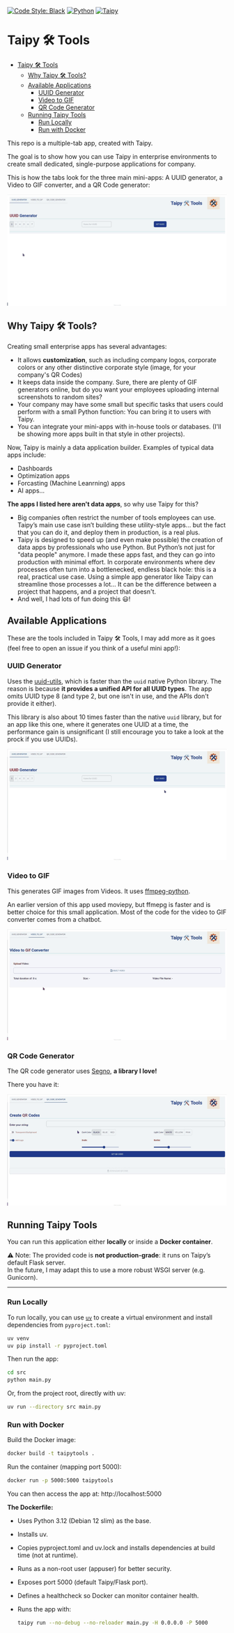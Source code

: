 [![Code Style: Black](https://img.shields.io/badge/code%20style-black-000000.svg)](https://github.com/psf/black)
[![Python](https://img.shields.io/badge/python-3.12-blue.svg)](https://www.python.org/downloads/release/python-3120/)
[![Taipy](https://img.shields.io/badge/taipy-4.1-red.svg)](https://docs.taipy.io/en/latest/)

# Taipy 🛠️ Tools

- [Taipy 🛠️ Tools](#taipy-️-tools)
  - [Why Taipy 🛠️ Tools?](#why-taipy-️-tools)
  - [Available Applications](#available-applications)
    - [UUID Generator](#uuid-generator)
    - [Video to GIF](#video-to-gif)
    - [QR Code Generator](#qr-code-generator)
  - [Running Taipy Tools](#running-taipy-tools)
    - [Run Locally](#run-locally)
    - [Run with Docker](#run-with-docker)

This repo is a multiple-tab app, created with Taipy.

The goal is to show how you can use Taipy in enterprise environments to create small dedicated, single-purpose applications for company.

This is how the tabs look for the three main mini-apps: A UUID generator, a Video to GIF converter, and a QR Code generator:

![GIF Screen recording of Taipy Tools](./img/taipy_tools.gif)

## Why Taipy 🛠️ Tools?

Creating small enterprise apps has several advantages:

- It allows **customization**, such as including company logos, corporate colors or any other distinctive corporate style (image, for your company's QR Codes)
- It keeps data inside the company. Sure, there are plenty of GIF generators online, but do you want your employees uploading internal screenshots to random sites?
- Your company may have some small but specific tasks that users could perform with a small Python function: You can bring it to users with Taipy.
- You can integrate your mini-apps with in-house tools or databases. (I'll be showing more apps built in that style in other projects).

Now, Taipy is mainly a data application builder. Examples of typical data apps include:

- Dashboards
- Optimization apps
- Forcasting (Machine Leanrning) apps
- AI apps...

**The apps I listed here aren't data apps**, so why use Taipy for this?

- Big companies often restrict the number of tools employees can use. Taipy’s main use case isn’t building these utility-style apps... but the fact that you can do it, and deploy them in production, is a real plus.
- Taipy is designed to speed up (and even make possible) the creation of data apps by professionals who use Python. But Python’s not just for "data people" anymore. I made these apps fast, and they can go into production with minimal effort. In corporate environments where dev processes often turn into a bottlenecked, endless black hole: this is a real, practical use case.
Using a simple app generator like Taipy can streamline those processes a lot... It can be the difference between a project that happens, and a project that doesn't.
- And well, I had lots of fun doing this 😃!

## Available Applications

These are the tools included in Taipy 🛠️ Tools, I may add more as it goes (feel free to open an issue if you think of a useful mini app!):

### UUID Generator

Uses the [uuid-utils](https://github.com/aminalaee/uuid-utils), which is faster than the `uuid` native Python library. The reason is because **it provides a unified API for all UUID types**. The app omits UUID type 8 (and type 2, but one isn't in use, and the APIs don't provide it either).

This library is also about 10 times faster than the native `uuid` library, but for an app like this one, where it generates one UUID at a time, the performance gain is unsignificant (I still encourage you to take a look at the prock if you use UUIDs).

![GIF Screen recording of the UUID generator](./img/uuid.gif)

### Video to GIF

This generates GIF images from Videos. It uses [ffmpeg-python](https://pypi.org/project/ffmpeg-python/).

An earlier version of this app used moviepy, but ffmepg is faster and is better choice for this small application. Most of the code for the video to GIF converter comes from a chatbot.

![GIF Screen recording of the video to GIF app](./img/video_to_gif.gif)

### QR Code Generator

The QR code generator uses [Segno](https://segno.readthedocs.io/en/latest/), **a library I love!**

There you have it:

![GIF Screen recording of the QR Code generator](./img/qr_codes.gif)

## Running Taipy Tools

You can run this application either **locally** or inside a **Docker container**.

⚠️ Note: The provided code is **not production-grade**: it runs on Taipy’s default Flask server.  
In the future, I may adapt this to use a more robust WSGI server (e.g. Gunicorn).

---

### Run Locally

To run locally, you can use [`uv`](https://docs.astral.sh/uv/) to create a virtual environment and install dependencies from `pyproject.toml`:

```bash
uv venv
uv pip install -r pyproject.toml
```

Then run the app:

```bash
cd src
python main.py
```

Or, from the project root, directly with uv:

```bash
uv run --directory src main.py
```

### Run with Docker

Build the Docker image:

```bash
docker build -t taipytools .
```

Run the container (mapping port 5000):

```bash
docker run -p 5000:5000 taipytools
```

You can then access the app at: http://localhost:5000

**The Dockerfile:**

- Uses Python 3.12 (Debian 12 slim) as the base.
- Installs uv.
- Copies pyproject.toml and uv.lock and installs dependencies at build time (not at runtime).
- Runs as a non-root user (appuser) for better security.
- Exposes port 5000 (default Taipy/Flask port).
- Defines a healthcheck so Docker can monitor container health.
- Runs the app with:

  ```bash
  taipy run --no-debug --no-reloader main.py -H 0.0.0.0 -P 5000
  ```
